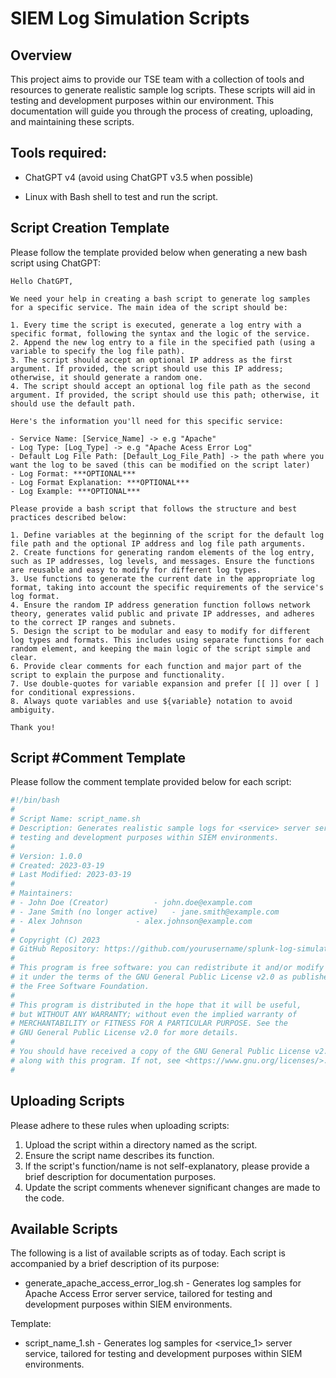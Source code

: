 # SIEM Log Simulation Scripts

## Overview

This project aims to provide our TSE team with a collection of tools and resources to generate realistic sample log scripts. These scripts will aid in testing and development purposes within our environment. This  documentation will guide you through the process of creating, uploading, and maintaining these scripts.



## Tools required:

- ChatGPT v4 (avoid using ChatGPT v3.5 when possible)

- Linux with Bash shell to test and run the script.

  

## Script Creation Template

Please follow the template provided below when generating a new bash script using ChatGPT:

```
Hello ChatGPT,

We need your help in creating a bash script to generate log samples for a specific service. The main idea of the script should be:

1. Every time the script is executed, generate a log entry with a specific format, following the syntax and the logic of the service.
2. Append the new log entry to a file in the specified path (using a variable to specify the log file path).
3. The script should accept an optional IP address as the first argument. If provided, the script should use this IP address; otherwise, it should generate a random one.
4. The script should accept an optional log file path as the second argument. If provided, the script should use this path; otherwise, it should use the default path.

Here's the information you'll need for this specific service:

- Service Name: [Service_Name] -> e.g "Apache"
- Log Type: [Log_Type] -> e.g "Apache Acess Error Log"
- Default Log File Path: [Default_Log_File_Path] -> the path where you want the log to be saved (this can be modified on the script later)
- Log Format: ***OPTIONAL***
- Log Format Explanation: ***OPTIONAL***
- Log Example: ***OPTIONAL***

Please provide a bash script that follows the structure and best practices described below:

1. Define variables at the beginning of the script for the default log file path and the optional IP address and log file path arguments.
2. Create functions for generating random elements of the log entry, such as IP addresses, log levels, and messages. Ensure the functions are reusable and easy to modify for different log types.
3. Use functions to generate the current date in the appropriate log format, taking into account the specific requirements of the service's log format.
4. Ensure the random IP address generation function follows network theory, generates valid public and private IP addresses, and adheres to the correct IP ranges and subnets.
5. Design the script to be modular and easy to modify for different log types and formats. This includes using separate functions for each random element, and keeping the main logic of the script simple and clear.
6. Provide clear comments for each function and major part of the script to explain the purpose and functionality.
7. Use double-quotes for variable expansion and prefer [[ ]] over [ ] for conditional expressions.
8. Always quote variables and use ${variable} notation to avoid ambiguity.

Thank you!
```



## Script #Comment Template

Please follow the comment template provided below for each script:

```bash
#!/bin/bash
# 
# Script Name: script_name.sh
# Description: Generates realistic sample logs for <service> server service, tailored for 
# testing and development purposes within SIEM environments.
# 
# Version: 1.0.0
# Created: 2023-03-19
# Last Modified: 2023-03-19
# 
# Maintainers:
# - John Doe (Creator)      	- john.doe@example.com
# - Jane Smith (no longer active) 	- jane.smith@example.com
# - Alex Johnson         	- alex.johnson@example.com
# 
# Copyright (C) 2023 
# GitHub Repository: https://github.com/yourusername/splunk-log-simulation-scripts
# 
# This program is free software: you can redistribute it and/or modify
# it under the terms of the GNU General Public License v2.0 as published by
# the Free Software Foundation.
# 
# This program is distributed in the hope that it will be useful,
# but WITHOUT ANY WARRANTY; without even the implied warranty of
# MERCHANTABILITY or FITNESS FOR A PARTICULAR PURPOSE. See the
# GNU General Public License v2.0 for more details.
# 
# You should have received a copy of the GNU General Public License v2.0
# along with this program. If not, see <https://www.gnu.org/licenses/>.
#
```



## Uploading Scripts

Please adhere to these rules when uploading scripts:

1. Upload the script within a directory named as the script.
2. Ensure the script name describes its function.
3. If the script's function/name is not self-explanatory, please provide a brief description for documentation purposes.
4. Update the script comments whenever significant changes are made to the code.



## Available Scripts

The following is a list of available scripts as of today. Each script is accompanied by a brief description of its purpose:

- generate_apache_access_error_log.sh - Generates log samples for Apache Access Error server service, tailored for testing and development purposes within SIEM environments.

  

Template:

- script_name_1.sh - Generates log samples for <service_1> server  service, tailored for testing and development purposes within SIEM environments.
